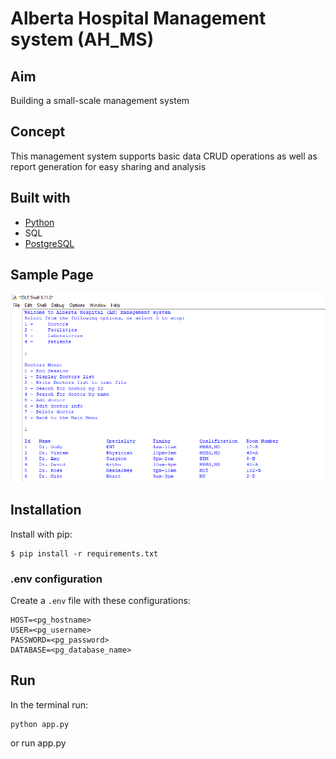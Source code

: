 # Alberta Hospital Management system (AH_MS)

## Aim
Building a small-scale management system

## Concept
This management system supports basic data CRUD operations as well as report generation for easy sharing and analysis

## Built with
- [Python](https://www.python.org/)
- SQL
- [PostgreSQL](https://www.postgresql.org)

## Sample Page
![Sample](sample_ah_ms.png)

## Installation
Install with pip:
```
$ pip install -r requirements.txt
```

### .env configuration
Create a `.env` file with these configurations:
```
HOST=<pg_hostname>
USER=<pg_username>
PASSWORD=<pg_password>
DATABASE=<pg_database_name>
```

## Run
In the terminal run:
```
python app.py
```
or
run app.py

